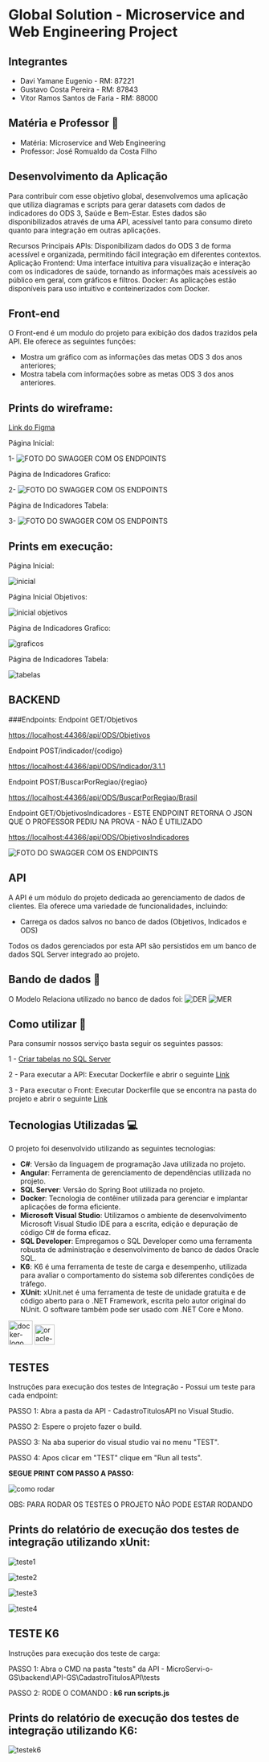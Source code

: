 #  Global Solution - Microservice and Web Engineering Project

## Integrantes 
- Davi Yamane Eugenio - RM: 87221
- Gustavo Costa Pereira - RM: 87843
- Vitor Ramos Santos de Faria - RM: 88000

## Matéria e Professor 📖
- Matéria: Microservice and Web Engineering
- Professor: José Romualdo da Costa Filho
  
## Desenvolvimento da Aplicação
Para contribuir com esse objetivo global, desenvolvemos uma aplicação que utiliza diagramas e scripts para gerar datasets com dados de indicadores do ODS 3, Saúde e Bem-Estar. Estes dados são disponibilizados através de uma API, acessível tanto para consumo direto quanto para integração em outras aplicações.

Recursos Principais
APIs: Disponibilizam dados do ODS 3 de forma acessível e organizada, permitindo fácil integração em diferentes contextos.
Aplicação Frontend: Uma interface intuitiva para visualização e interação com os indicadores de saúde, tornando as informações mais acessíveis ao público em geral, com gráficos e filtros.
Docker: As aplicações estão disponíveis para uso intuitivo e conteinerizados com Docker.

## Front-end
O Front-end é um modulo do projeto para exibição dos dados trazidos pela API. Ele oferece as seguintes funções:

- Mostra um gráfico com as informações das metas ODS 3 dos anos anteriores;
- Mostra tabela com informações sobre as metas ODS 3 dos anos anteriores.
 
 ## Prints do wireframe:

[Link do Figma](https://www.figma.com/file/WFwUK9dpe97lAWCtCOBaHI/Untitled?type=design&node-id=1-670&mode=design&t=vFTwudNWORHzWCeZ-0)
 
Página Inicial:


1- ![FOTO DO SWAGGER COM OS ENDPOINTS](prints/wireframe/home.png)

Página de Indicadores Grafico:


2- ![FOTO DO SWAGGER COM OS ENDPOINTS](prints/wireframe/grafico.png)

Página de Indicadores Tabela:


3- ![FOTO DO SWAGGER COM OS ENDPOINTS](prints/wireframe/tabela.png)

## Prints em execução:
Página Inicial:

![inicial](prints/execucao/inicial.jpg)

Página Inicial Objetivos:


![inicial objetivos](prints/execucao/inicialObjetivos.jpg)

Página de Indicadores Grafico:

![graficos](prints/execucao/graficos.jpg)

Página de Indicadores Tabela:

![tabelas](prints/execucao/tabelas.jpg)

## BACKEND
 ###Endpoints:
Endpoint GET/Objetivos

[https://localhost:44366/api/ODS/Objetivos](https://localhost:44366/api/ODS/Objetivos)

Endpoint POST/indicador/{codigo}

[https://localhost:44366/api/ODS/Indicador/3.1.1](https://localhost:44366/api/ODS/Indicador/3.1.1)

Endpoint POST/BuscarPorRegiao/{regiao}

[https://localhost:44366/api/ODS/BuscarPorRegiao/Brasil](https://localhost:44366/api/ODS/BuscarPorRegiao/Brasil)

Endpoint GET/ObjetivosIndicadores - ESTE ENDPOINT RETORNA O JSON QUE O PROFESSOR PEDIU NA PROVA - NÃO É UTILIZADO

[https://localhost:44366/api/ODS/ObjetivosIndicadores](https://localhost:44366/api/ODS/ObjetivosIndicadores)


![FOTO DO SWAGGER COM OS ENDPOINTS](prints/swagger/PrintSwagger.jpg)

## API 
A API é um módulo do projeto dedicada ao gerenciamento de dados de clientes. Ela oferece uma variedade de funcionalidades, incluindo:

- Carrega os dados salvos no banco de dados (Objetivos, Indicados e ODS)
  
Todos os dados gerenciados por esta API são persistidos em um banco de dados SQL Server integrado ao projeto.

## Bando de dados 🎲
O Modelo Relaciona utilizado no banco de dados foi: 
![DER](prints/bandoDeDados/DER.png)
![MER](prints/bandoDeDados/MER.png)

## Como utilizar 📄
Para consumir nossos serviço basta seguir os seguintes passos:

1 - [Criar tabelas no SQL Server](https://github.com/DaviYEugenio/MicroServi-o-GS/tree/main/BD)

2 - Para executar a API: Executar Dockerfile e abrir o seguinte [Link](https://localhost:44366/swagger/index.html)

3 - Para executar o Front: Executar Dockerfile que se encontra na pasta do projeto e abrir o seguinte [Link](http://localhost:4200/#/)

## Tecnologias Utilizadas 💻
O projeto foi desenvolvido utilizando as seguintes tecnologias:
- **C#**: Versão da linguagem de programação Java utilizada no projeto.
- **Angular**: Ferramenta de gerenciamento de dependências utilizada no projeto.
- **SQL Server**: Versão do Spring Boot utilizada no projeto.
- **Docker**: Tecnologia de contêiner utilizada para gerenciar e implantar aplicações de forma eficiente.
- **Microsoft Visual Studio**: Utilizamos o ambiente de desenvolvimento Microsoft Visual Studio IDE para a escrita, edição e depuração de código C# de forma eficaz.
- **SQL Developer**: Empregamos o SQL Developer como uma ferramenta robusta de administração e desenvolvimento de banco de dados Oracle SQL.
- **K6**: K6 é uma ferramenta de teste de carga e desempenho, utilizada para avaliar o comportamento do sistema sob diferentes condições de tráfego.
- **XUnit**: xUnit.net é uma ferramenta de teste de unidade gratuita e de código aberto para o .NET Framework, escrita pelo autor original do NUnit. O software também pode ser usado com .NET Core e Mono.

<p display="inline-block">
  <img width="48" src="https://github.com/FIAP20233SIS/Cliente/assets/98359422/47409cfd-cfa8-4139-a78b-15592d7771bf" alt="docker-logo"/>
  <img width="40" src="https://upload.wikimedia.org/wikipedia/en/thumb/6/68/Oracle_SQL_Developer_logo.svg/1200px-Oracle_SQL_Developer_logo.svg.png" alt="oracle-database-logo"/>
</p>

## TESTES

Instruções para execução dos testes de Integração - Possui um teste para cada endpoint:

PASSO 1: Abra a pasta da API - CadastroTitulosAPI no Visual Studio.

PASSO 2: Espere o projeto fazer o build.

PASSO 3: Na aba superior do visual studio vai no menu "TEST".

PASSO 4: Apos clicar em "TEST" clique em "Run all tests".

**SEGUE PRINT COM PASSO A PASSO:**

![como rodar](prints/testes/XUnit/comorodar.jfif)

OBS: PARA RODAR OS TESTES O PROJETO NÃO PODE ESTAR RODANDO

## Prints do relatório de execução dos testes de integração utilizando xUnit:

![teste1](prints/testes/XUnit/teste1.jfif)

![teste2](prints/testes/XUnit/teste2.jfif)

![teste3](prints/testes/XUnit/teste3.jfif)

![teste4](prints/testes/XUnit/teste4.jfif)

## TESTE K6

Instruções para execução dos teste de carga:

PASSO 1: Abra o CMD na pasta "tests" da API - MicroServi-o-GS\backend\API-GS\CadastroTitulosAPI\tests

PASSO 2: RODE O COMANDO : **k6 run scripts.js**

## Prints do relatório de execução dos testes de integração utilizando K6:

![testek6](prints/testes/K6/k6teste.png)












































































































































































































































































































































































































































































































































































































































































































































































































































































































































































































































































































































































































 
